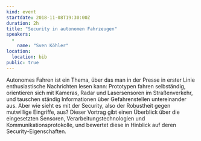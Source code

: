 ```yaml
---
kind: event
startdate: 2018-11-08T19:30:00Z
duration: 2h
title: "Security in autonomen Fahrzeugen"
speakers:
  -
    name: "Sven Köhler"
location:
  location: bib
public: true
---
```

Autonomes Fahren ist ein Thema, über das man in der Presse in erster Linie enthusiastische Nachrichten lesen kann: Prototypen fahren selbständig, orientieren sich mit Kameras, Radar und Lasersensoren im Straßenverkehr, und tauschen ständig Informationen über Gefahrenstellen untereinander aus.
Aber wie sieht es mit der Security, also der Robustheit gegen mutwillige
Eingriffe, aus? Dieser Vortrag gibt einen Überblick über die
eingesetzten Sensoren, Verarbeitungstechnologien und
Kommunikationsprotokolle, und bewertet diese in Hinblick auf deren
Security-Eigenschaften.
